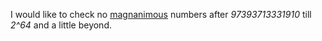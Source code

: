 I would like to check no [magnanimous](https://oeis.org/A252996) numbers after *97393713331910*
till *2^64* and a little beyond.

